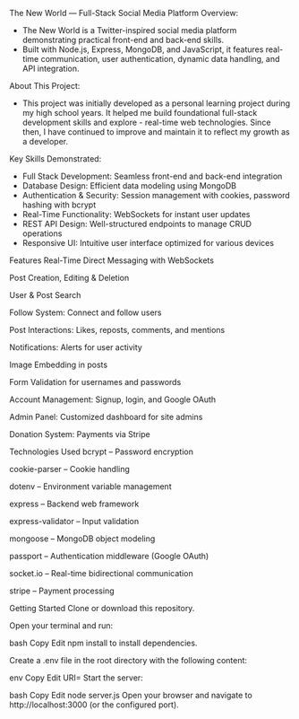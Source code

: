The New World — Full-Stack Social Media Platform
Overview:
  - The New World is a Twitter-inspired social media platform demonstrating practical front-end and back-end skills.
  - Built with Node.js, Express, MongoDB, and JavaScript, it features real-time communication, user authentication, dynamic data handling, and API integration.

About This Project:
  - This project was initially developed as a personal learning project during my high school years. It helped me build foundational full-stack development skills and explore - real-time web technologies. Since then, I have continued to improve and maintain it to reflect my growth as a developer.

Key Skills Demonstrated:
  - Full Stack Development: Seamless front-end and back-end integration
  - Database Design: Efficient data modeling using MongoDB
  - Authentication & Security: Session management with cookies, password hashing with bcrypt
  - Real-Time Functionality: WebSockets for instant user updates
  - REST API Design: Well-structured endpoints to manage CRUD operations
  - Responsive UI: Intuitive user interface optimized for various devices

Features
Real-Time Direct Messaging with WebSockets

Post Creation, Editing & Deletion

User & Post Search

Follow System: Connect and follow users

Post Interactions: Likes, reposts, comments, and mentions

Notifications: Alerts for user activity

Image Embedding in posts

Form Validation for usernames and passwords

Account Management: Signup, login, and Google OAuth

Admin Panel: Customized dashboard for site admins

Donation System: Payments via Stripe

Technologies Used
bcrypt – Password encryption

cookie-parser – Cookie handling

dotenv – Environment variable management

express – Backend web framework

express-validator – Input validation

mongoose – MongoDB object modeling

passport – Authentication middleware (Google OAuth)

socket.io – Real-time bidirectional communication

stripe – Payment processing

Getting Started
Clone or download this repository.

Open your terminal and run:

bash
Copy
Edit
npm install
to install dependencies.

Create a .env file in the root directory with the following content:

env
Copy
Edit
URI=<your MongoDB connection string>
Start the server:

bash
Copy
Edit
node server.js
Open your browser and navigate to http://localhost:3000 (or the configured port).